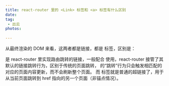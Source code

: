 ```yaml
---
title: react-router 里的 <Link> 标签和 <a> 标签有什么区别
date:
tag:
 - 出云
photos:
 
---
```

<!-- 引言（简介） -->
<!--more-->

<!-- 详细内容 -->
从最终渲染的 DOM 来看，这两者都是链接，都是 <a> 标签，区别是：
<Link> 是 react-router 里实现路由跳转的链接，一般配合 <Route> 使用，react-router 接管了其默认的链接跳转行为，区别于传统的页面跳转，<Link> 的“跳转”行为只会触发相匹配的 <Route> 对应的页面内容更新，而不会刷新整个页面。
而 <a> 标签就是普通的超链接了，用于从当前页面跳转到 href 指向的另一个页面（非锚点情况）。